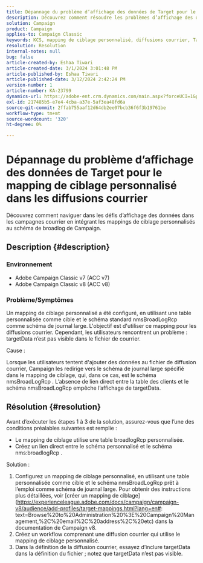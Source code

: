 ```yaml
---
title: Dépannage du problème d’affichage des données de Target pour le mapping de ciblage personnalisé dans les diffusions courrier
description: Découvrez comment résoudre les problèmes d’affichage des données dans les diffusions courrier avec un mapping de ciblage personnalisé à l’aide du schéma de broadlog de Campaign.
solution: Campaign
product: Campaign
applies-to: Campaign Classic
keywords: KCS, mapping de ciblage personnalisé, diffusions courrier, TargetData, table personnalisée, OOTB, schéma de broadlog, workflow, création de lien, campagne, dépannage
resolution: Resolution
internal-notes: null
bug: false
article-created-by: Eshaa Tiwari
article-created-date: 3/1/2024 3:01:48 PM
article-published-by: Eshaa Tiwari
article-published-date: 3/12/2024 2:42:24 PM
version-number: 1
article-number: KA-23799
dynamics-url: https://adobe-ent.crm.dynamics.com/main.aspx?forceUCI=1&pagetype=entityrecord&etn=knowledgearticle&id=661aa79b-dcd7-ee11-9078-6045bd006b25
exl-id: 217485b5-e7e4-4cba-a37e-5af3ea48fd6a
source-git-commit: 2ffab755aaf12d64db2ee07bcb36f6f3b19761be
workflow-type: tm+mt
source-wordcount: '320'
ht-degree: 0%

---
```


# Dépannage du problème d’affichage des données de Target pour le mapping de ciblage personnalisé dans les diffusions courrier


Découvrez comment naviguer dans les défis d’affichage des données dans les campagnes courrier en intégrant les mappings de ciblage personnalisés au schéma de broadlog de Campaign.

## Description {#description}


### Environnement

- Adobe Campaign Classic v7 (ACC v7)
- Adobe Campaign Classic v8 (ACC v8)


### Problème/Symptômes

Un mapping de ciblage personnalisé a été configuré, en utilisant une table personnalisée comme cible et le schéma standard nmsBroadLogRcp comme schéma de journal large. L&#39;objectif est d&#39;utiliser ce mapping pour les diffusions courrier. Cependant, les utilisateurs rencontrent un problème : targetData n’est pas visible dans le fichier de courrier.

Cause :

Lorsque les utilisateurs tentent d&#39;ajouter des données au fichier de diffusion courrier, Campaign les redirige vers le schéma de journal large spécifié dans le mapping de ciblage, qui, dans ce cas, est le schéma nmsBroadLogRcp . L’absence de lien direct entre la table des clients et le schéma nmsBroadLogRcp empêche l’affichage de targetData.


## Résolution {#resolution}


Avant d’exécuter les étapes 1 à 3 de la solution, assurez-vous que l’une des conditions préalables suivantes est remplie :

- Le mapping de ciblage utilise une table broadlogRcp personnalisée.
- Créez un lien direct entre le schéma personnalisé et le schéma nms:broadlogRcp .


Solution :

1. Configurez un mapping de ciblage personnalisé, en utilisant une table personnalisée comme cible et le schéma nmsBroadLogRcp prêt à l’emploi comme schéma de journal large. Pour obtenir des instructions plus détaillées, voir [créer un mapping de ciblage](https://experienceleague.adobe.com/docs/campaign/campaign-v8/audience/add-profiles/target-mappings.html?lang=en#: text=Browse%20to%20Administration%20%3E%20Campaign%20Management,%2C%20email%2C%20address%2C%20etc) dans la documentation de Campaign v8.
2. Créez un workflow comprenant une diffusion courrier qui utilise le mapping de ciblage personnalisé.
3. Dans la définition de la diffusion courrier, essayez d’inclure targetData dans la définition du fichier ; notez que targetData n’est pas visible.
